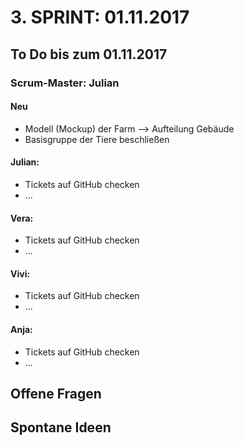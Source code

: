 # 3. SPRINT: 01.11.2017
## To Do bis zum 01.11.2017
### Scrum-Master: Julian

#### Neu
* Modell (Mockup) der Farm --> Aufteilung Gebäude
* Basisgruppe der Tiere beschließen

#### Julian:
* Tickets auf GitHub checken
* ...

#### Vera:
* Tickets auf GitHub checken
* ...

#### Vivi:
* Tickets auf GitHub checken
* ...

#### Anja:
* Tickets auf GitHub checken
* ...


## Offene Fragen

## Spontane Ideen
